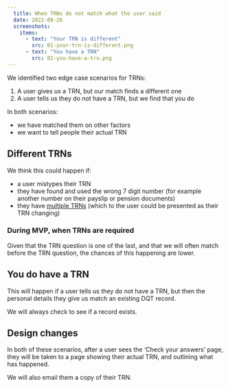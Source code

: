 ```yaml
---
  title: When TRNs do not match what the user said
  date: 2022-08-26
  screenshots:
    items:
      - text: "Your TRN is different"
        src: 01-your-trn-is-different.png
      - text: "You have a TRN"
        src: 02-you-have-a-trn.png
---
```


We identified two edge case scenarios for TRNs:

1. A user gives us a TRN, but our match finds a different one
2. A user tells us they do not have a TRN, but we find that you do

In both scenarios:

- we have matched them on other factors
- we want to tell people their actual TRN

## Different TRNs

We think this could happen if:

- a user mistypes their TRN
- they have found and used the wrong 7 digit number (for example another number on their payslip or pension documents)
- they have [multiple TRNs](/find-a-lost-trn/improvement-for-users-with-two-trns/) (which to the user could be presented as their TRN changing)

### During MVP, when TRNs are required

Given that the TRN question is one of the last, and that we will often match before the TRN question, the chances of this happening are lower.

## You do have a TRN

This will happen if a user tells us they do not have a TRN, but then the personal details they give us match an existing DQT record.

We will always check to see if a record exists.

## Design changes

In both of these scenarios, after a user sees the ‘Check your answers’ page, they will be taken to a page showing their actual TRN, and outlining what has happened.

We will also email them a copy of their TRN.

